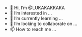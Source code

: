 - 👋 Hi, I’m @LUKAKAKKAKA
- 👀 I’m interested in ...
- 🌱 I’m currently learning ...
- 💞️ I’m looking to collaborate on ...
- 📫 How to reach me ...

<!---
LUKAKAKKAKA/LUKAKAKKAKA is a ✨ special ✨ repository because its `README.md` (this file) appears on your GitHub profile.
You can click the Preview link to take a look at your changes.
--->
